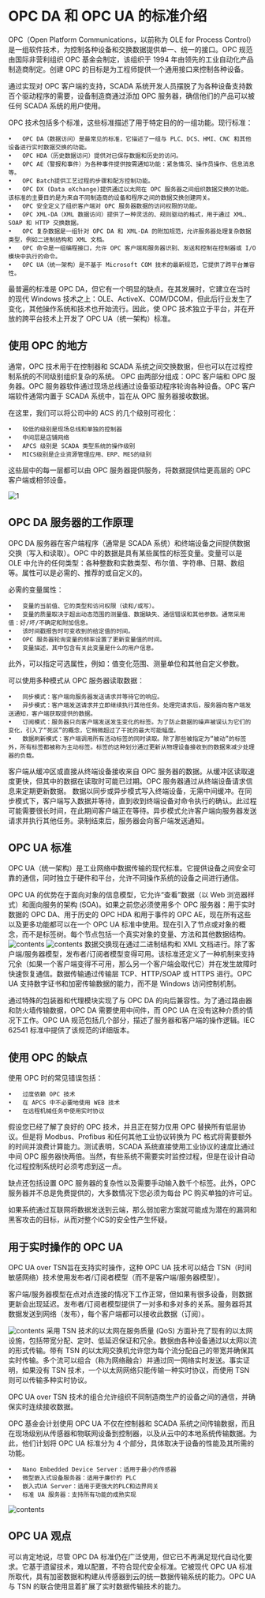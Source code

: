 # OPC DA 和 OPC UA 的标准介绍
OPC（Open Platform Communications，以前称为 OLE for Process Control）是一组软件技术，为控制各种设备和交换数据提供单一、统一的接口。OPC 规范由国际非营利组织 OPC 基金会制定，该组织于 1994 年由领先的工业自动化产品制造商制定。创建 OPC 的目标是为工程师提供一个通用接口来控制各种设备。

通过实现对 OPC 客户端的支持，SCADA 系统开发人员摆脱了为各种设备支持数百个驱动程序的需要，设备制造商通过添加 OPC 服务器，确信他们的产品可以被任何 SCADA 系统的用户使用。

OPC 技术包括多个标准，这些标准描述了用于特定目的的一组功能。现行标准：

    •   OPC DA（数据访问）是最常见的标准，它描述了一组与 PLC、DCS、HMI、CNC 和其他设备进行实时数据交换的功能。
    •	OPC HDA（历史数据访问）提供对已保存数据和历史的访问。
    •	OPC AE（警报和事件）为各种事件提供按需通知功能：紧急情况、操作员操作、信息消息等。
    •	OPC Batch提供工艺过程的步骤和配方控制功能。
    •	OPC DX (Data eXchange)提供通过以太网在 OPC 服务器之间组织数据交换的功能。该标准的主要目的是为来自不同制造商的设备和程序之间的数据交换创建网关。
    •	OPC 安全定义了组织客户端对 OPC 服务器数据的访问权限的功能。
    •	OPC XML-DA（XML 数据访问）提供了一种灵活的、规则驱动的格式，用于通过 XML、SOAP 和 HTTP 交换数据。
    •	OPC 复杂数据是一组针对 OPC DA 和 XML-DA 的附加规范，允许服务器处理复杂数据类型，例如二进制结构和 XML 文档。
    •	OPC 命令是一组编程接口，允许 OPC 客户端和服务器识别、发送和控制在控制器或 I/O 模块中执行的命令。
    •	OPC UA（统一架构）是不基于 Microsoft COM 技术的最新规范，它提供了跨平台兼容性。
最普遍的标准是 OPC DA，但它有一个明显的缺点。在其发展时，它建立在当时的现代 Windows 技术之上：OLE、ActiveX、COM/DCOM，但此后行业发生了变化，其他操作系统和技术也开始流行。因此，使 OPC 技术独立于平台，并在开放的跨平台技术上开发了 OPC UA（统一架构）标准。

## 使用 OPC 的地方
通常，OPC 技术用于在控制器和 SCADA 系统之间交换数据，但也可以在过程控制系统的不同级别组织复杂的系统。
OPC 由两部分组成：OPC 客户端和 OPC 服务器。OPC 服务器软件通过现场总线通过设备驱动程序轮询各种设备。OPC 客户端软件通常内置于 SCADA 系统中，旨在从 OPC 服务器接收数据。

在这里，我们可以将公司中的 ACS 的几个级别可视化：

    •	较低的级别是现场总线和单独的控制器
    •	中间层是店铺网络
    •	APCS 级别是 SCADA 类型系统的操作级别
    •	MICS级别是企业资源管理应用、ERP、MES的级别
这些层中的每一层都可以由 OPC 服务器提供服务，将数据提供给更高层的 OPC 客户端或相邻设备。

![1](./1.png)

## OPC DA 服务器的工作原理
OPC DA 服务器在客户端程序（通常是 SCADA 系统）和终端设备之间提供数据交换（写入和读取）。OPC 中的数据是具有某些属性的标签变量。变量可以是 OLE 中允许的任何类型：各种整数和实数类型、布尔值、字符串、日期、数组等。属性可以是必需的、推荐的或自定义的。

必需的变量属性：

    •	变量的当前值、它的类型和访问权限（读和/或写）。
    •	变量的质量取决于超出动态范围的测量值、数据缺失、通信错误和其他参数。通常采用值：好/坏/不确定和附加信息。
    •	该时间戳报告时可变收到的给定值的时间。
    •	OPC 服务器轮询变量的频率设置了更新变量值的时间。
    •	变量描述，其中包含有关此变量是什么的用户信息。

此外，可以指定可选属性，例如：值变化范围、测量单位和其他自定义参数。

可以使用多种模式从 OPC 服务器读取数据：

    •	同步模式：客户端向服务器发送请求并等待它的响应。
    •	异步模式：客户端发送请求并立即继续执行其他任务。处理完请求后，服务器向客户端发送通知，客户端获取提供的数据。
    •	订阅模式：服务器只向客户端发送发生变化的标签。为了防止数据的噪声被误认为它们的变化，引入了“死区”的概念，它稍微超过了干扰的最大可能幅度。
    •	数据刷新模式：客户端调用所有活动标签的同时读取。除了那些被指定为“被动”的标签外，所有标签都被称为主动标签。标签的这种划分通过更新从物理设备接收到的数据来减少处理器的负载。
客户端从缓冲区或直接从终端设备接收来自 OPC 服务器的数据。从缓冲区读取速度更快，但其中的数据在读取时可能已过期。OPC 服务器通过从终端设备请求信息来定期更新数据。
数据以同步或异步模式写入终端设备，无需中间缓冲。在同步模式下，客户端写入数据并等待，直到收到终端设备对命令执行的确认。此过程可能需要很长时间，在此期间客户端正在等待。异步模式允许客户端向服务器发送请求并执行其他任务。录制结束后，服务器会向客户端发送通知。

## OPC UA 标准
OPC UA（统一架构）是工业网络中数据传输的现代标准。它提供设备之间安全可靠的通信，同时独立于硬件和平台，允许不同操作系统的设备之间进行通信。

OPC UA 的优势在于面向对象的信息模型，它允许“查看”数据（以 Web 浏览器样式）和面向服务的架构 (SOA)。如果之前您必须使用多个 OPC 服务器：用于实时数据的 OPC DA、用于历史的 OPC HDA 和用于事件的 OPC AE，现在所有这些以及更多功能都可以在一个 OPC UA 标准中使用。现在引入了节点或对象的概念，而不是标签树。每个节点包括一个真实对象的变量、方法和其他数据结构。
![contents](2.png)
![contents](3.png)
数据交换现在通过二进制结构和 XML 文档进行。除了客户端/服务器模型，发布者/订阅者模型变得可用。该标准还定义了一种机制来支持冗余（如果一个客户端变得不可用，那么另一个客户端会取代它）并在发生故障时快速恢复通信。数据传输通过传输层 TCP、HTTP/SOAP 或 HTTPS 进行。OPC UA 支持数字证书和加密传输数据的能力，而不是 Windows 访问控制机制。

通过特殊的包装器和代理模块实现了与 OPC DA 的向后兼容性。为了通过路由器和防火墙传输数据，OPC DA 需要使用中间件，而 OPC UA 在没有这种介质的情况下工作。OPC UA 规范包括几个部分，描述了服务器和客户端的操作逻辑。IEC 62541 标准中提供了该规范的详细版本。

## 使用 OPC 的缺点
使用 OPC 时的常见错误包括：

    •	过度依赖 OPC 技术
    •	在 APCS 中不必要地使用 WEB 技术
    •	在远程机械任务中使用实时协议
假设您已经了解了良好的 OPC 技术，并且正在努力仅用 OPC 替换所有低层协议。但是将 Modbus、Profibus 和任何其他工业协议转换为 PC 格式将需要额外的时间并浪费计算能力。测试表明，SCADA 系统直接使用工业协议的速度比通过中间 OPC 服务器快两倍。当然，有些系统不需要实时监控过程，但是在设计自动化过程控制系统时必须考虑到这一点。

缺点还包括设置 OPC 服务器的复杂性以及需要手动输入数千个标签。此外，OPC 服务器并不总是免费提供的，大多数情况下您必须为每台 PC 购买单独的许可证。

如果系统通过互联网将数据发送到云端，那么弱加密方案就可能成为潜在的漏洞和黑客攻击的目标，从而对整个ICS的安全性产生怀疑。

## 用于实时操作的 OPC UA
OPC UA over TSN旨在支持实时操作，这种 OPC UA 技术可以结合 TSN（时间敏感网络）技术使用发布者/订阅者模型（而不是客户端/服务器模型）。

客户端/服务器模型在点对点连接的情况下工作正常，但如果有很多设备，则数据更新会出现延迟。发布者/订阅者模型提供了一对多和多对多的关系。服务器将其数据发送到网络（发布），每个客户端都可以接收此数据（订阅）。

![contents](4.png)
采用 TSN 技术的以太网在服务质量 (QoS) 方面补充了现有的以太网设施，包括带宽分配、定时、低延迟保证和冗余。数据由各种设备通过以太网以流的形式传输。带有 TSN 的以太网交换机允许您为每个流分配自己的带宽并确保其实时传输。多个流可以组合（称为网络融合）并通过同一网络实时发送。事实证明，如果没有 TSN 技术，一个以太网网络只能传输一种实时协议，而使用 TSN 则可以传输多种实时协议。

OPC UA over TSN 技术的组合允许组织不同制造商生产的设备之间的通信，并确保实时连续接收数据。

OPC 基金会计划使用 OPC UA 不仅在控制器和 SCADA 系统之间传输数据，而且在现场级别从传感器和物联网设备到控制器，以及从云中的本地系统传输数据。为此，他们计划将 OPC UA 标准分为 4 个部分，具体取决于设备的性能及其所需的功能。

    •	Nano Embedded Device Server：适用于最小的传感器
    •	微型嵌入式设备服务器：适用于廉价的 PLC
    •	嵌入式UA Server：适用于更强大的PLC和边界网关
    •	标准 UA 服务器：支持所有功能的成熟实现

![contents](5.png)

## OPC UA 观点
可以肯定地说，尽管 OPC DA 标准仍在广泛使用，但它已不再满足现代自动化要求。它基于遗留技术，难以配置，不符合现代安全标准。它被现代 OPC UA 标准所取代，具有加密数据和构建从传感器到云的统一数据传输系统的能力。OPC UA 与 TSN 的联合使用显着扩展了实时数据传输技术的能力。









